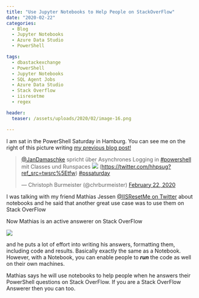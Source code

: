 ```yaml
---
title: "Use Jupyter Notebooks to Help People on StackOverFlow"
date: "2020-02-22" 
categories:
  - Blog
  - Jupyter Notebooks
  - Azure Data Studio
  - PowerShell

tags:
  - dbastackexchange
  - PowerShell
  - Jupyter Notebooks
  - SQL Agent Jobs
  - Azure Data Studio
  - Stack Overflow
  - iisresetme
  - regex

header:
  teaser: /assets/uploads/2020/02/image-16.png

---
```

I am sat in the PowerShell Saturday in Hamburg. You can see me on the right of this picture writing [my previous blog post!](https://blog.robsewell.com/blog/jupyter%20notebooks/azure%20data%20studio/pester/net-powershell-notebooks-using-pester/)

> [@JanDamaschke](https://twitter.com/JanDamaschke?ref_src=twsrc%5Etfw) spricht über Asynchrones Logging in [#powershell](https://twitter.com/hashtag/powershell?src=hash&ref_src=twsrc%5Etfw) mit Classes und Runspaces ![](https://pbs.twimg.com/media/ERYdg-6XUAAbwBk?format=jpg) (https://twitter.com/hhpsug?ref_src=twsrc%5Etfw) [#pssaturday](https://twitter.com/hashtag/pssaturday?src=hash&ref_src=twsrc%5Etfw) 
> 
> — Christoph Burmeister (@chrburmeister) [February 22, 2020](https://twitter.com/chrburmeister/status/1231204011270909954?ref_src=twsrc%5Etfw)
  
I was talking with my friend Mathias Jessen [@IISResetMe on Twitter](https://twitter.com/IISResetMe) about notebooks and he said that another great use case was to use them on Stack OverFlow  

Now Mathias is an active answerer on Stack OverFlow  

![](https://blog.robsewell.com/assets/uploads/2020/02/image-16.png)  

and he puts a lot of effort into writing his answers, formatting them, including code and results. Basically exactly the same as a Notebook. However, with a Notebook, you can enable people to **_run_** the code as well on their own machines.  

Mathias says he will use notebooks to help people when he answers their PowerShell questions on Stack OverFlow. If you are a Stack OverFlow Answerer then you can too.  
